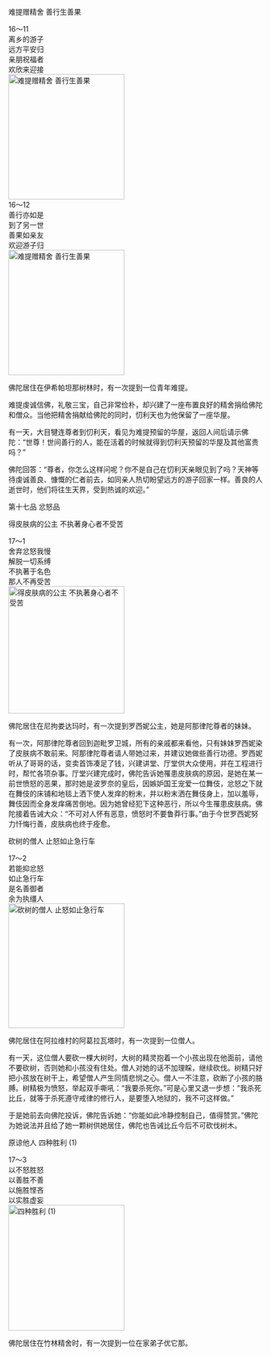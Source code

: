 难提赠精舍 善行生善果

<div class="e2">
<div>
16～11<br>
 离乡的游子<br>
 远方平安归<br>
 亲朋祝福者<br>
 欢欣来迎接
</div>
<img src="images/fjj-66-1.jpg" width="230" height="248" alt="难提赠精舍 善行生善果"/>
</div>

<div class="e2">
<div>
16～12<br>
 善行亦如是<br>
 到了另一世<br>
 善果如亲友<br>
 欢迎游子归
</div>
<img src="images/fjj-66-2.jpg" width="230" height="248" alt="难提赠精舍 善行生善果"/>
</div>

佛陀居住在伊希帕坦那树林时，有一次提到一位青年难提。

难提虔诚信佛，礼敬三宝，自己非常俭朴，却兴建了一座布置良好的精舍捐给佛陀和僧众。当他把精舍捐献给佛陀的同时，忉利天也为他保留了一座华屋。

有一天，大目犍连尊者到忉利天，看见为难提预留的华屋，返回人间后请示佛陀：“世尊！世间善行的人，能在活着的时候就得到忉利天预留的华屋及其他富贵吗？”

佛陀回答：“尊者，你怎么这样问呢？你不是自己在忉利天亲眼见到了吗？天神等待虔诚善良、慷慨的仁者前去，如同亲人热切盼望远方的游子回家一样。善良的人逝世时，他们将往生天界，受到热诚的欢迎。”

第十七品 忿怒品

得皮肤病的公主 不执著身心者不受苦

<div class="e2">
<div>
17～1<br>
 舍弃忿怒我慢<br>
 解脱一切系缚<br>
 不执著于名色<br>
 那人不再受苦
</div>
<img src="images/fjj-66-3.jpg" width="230" height="252" alt="得皮肤病的公主 不执著身心者不受苦"/>
</div>

佛陀居住在尼拘娄达玛时，有一次提到罗西妮公主，她是阿那律陀尊者的妹妹。

有一次，阿那律陀尊者回到迦毗罗卫城，所有的亲戚都来看他，只有妹妹罗西妮染了皮肤病不敢前来。阿那律陀尊者请人带她过来，并建议她做些善行功德。罗西妮听从了哥哥的话，变卖首饰凑足了钱，兴建讲堂、厅堂供大众使用，并在工程进行时，帮忙各项杂事。厅堂兴建完成时，佛陀告诉她罹患皮肤病的原因，是她在某一前世愤怒的恶果，那时她是波罗奈的皇后，因嫉妒国王宠爱一位舞伎，忿怒之下就在舞伎的床铺和地毯上洒下使人发痒的粉末，并以粉末洒在舞伎身上，加以羞辱，舞伎因而全身发痒痛苦倒地。因为她曾经犯下这种恶行，所以今生罹患皮肤病。佛陀接着告诫大众：“不可对人怀有恶意，愤怒时不要鲁莽行事。”由于今世罗西妮努力忏悔行善，皮肤病也终于痊愈。

砍树的僧人 止怒如止急行车

<div class="e2">
<div>
17～2<br>
 若能抑忿怒<br>
 如止急行车<br>
 是名善御者<br>
 余为执缰人
</div>
<img src="images/fjj-66-4.jpg" width="230" height="247" alt="砍树的僧人 止怒如止急行车"/>
</div>

佛陀居住在阿拉维村的阿葛拉瓦塔时，有一次提到一位僧人。

有一天，这位僧人要砍一棵大树时，大树的精灵抱着一个小孩出现在他面前，请他不要砍树，否则她和小孩没有住处。僧人对她的话不加理睬，继续砍伐。树精只好把小孩放在树干上，希望僧人产生同情悲悯之心。僧人一不注意，砍断了小孩的胳膊。树精极为愤怒，举起双手嘶吼：“我要杀死你。”可是心里又退一步想：“我杀死比丘，就等于杀死遵守戒律的修行人，是要堕入地狱的，我不可这样做。”

于是她前去向佛陀投诉，佛陀告诉她：“你能如此冷静控制自己，值得赞赏。”佛陀为她说法并且给了她一颗树供她居住，佛陀也告诫比丘今后不可砍伐树木。

原谅他人 四种胜利 (1)

<div class="e2">
<div>
17～3<br>
 以不怒胜怒<br>
 以善胜不善<br>
 以施胜悭吝<br>
 以实胜虚妄
</div>
<img src="images/fjj-66-5.jpg" width="230" height="249" alt="四种胜利 (1)"/>
</div>

佛陀居住在竹林精舍时，有一次提到一位在家弟子优它那。
